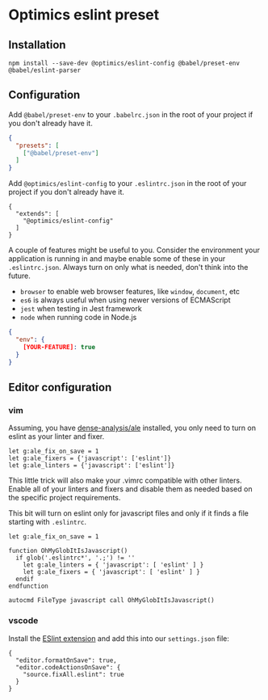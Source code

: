 # Optimics eslint preset

## Installation

```shell
npm install --save-dev @optimics/eslint-config @babel/preset-env @babel/eslint-parser
```

## Configuration

Add `@babel/preset-env` to your `.babelrc.json` in the root of your project if
you don't already have it.

```JSON
{
  "presets": [
    ["@babel/preset-env"]
  ]
}
```

Add `@optimics/eslint-config` to your `.eslintrc.json` in the root of your
project if you don't already have it.

```
{
  "extends": [
    "@optimics/eslint-config"
  ]
}
```

A couple of features might be useful to you. Consider the environment your
application is running in and maybe enable some of these in your
`.eslintrc.json`. Always turn on only what is needed, don't think into the
future.

* `browser` to enable web browser features, like `window`, `document`, etc
* `es6` is always useful when using newer versions of ECMAScript
* `jest` when testing in Jest framework
* `node` when running code in Node.js

```JSON
{
  "env": {
    [YOUR-FEATURE]: true
  }
}
```

## Editor configuration

### vim

Assuming, you have [dense-analysis/ale](https://github.com/dense-analysis/ale)
installed, you only need to turn on eslint as your linter and fixer.

```
let g:ale_fix_on_save = 1
let g:ale_fixers = {'javascript': ['eslint']}
let g:ale_linters = {'javascript': ['eslint']}
```

This little trick will also make your .vimrc compatible with other linters.
Enable all of your linters and fixers and disable them as needed based on the
specific project requirements.

This bit will turn on eslint only for javascript files and only if it finds a
file starting with `.eslintrc`.

```
let g:ale_fix_on_save = 1

function OhMyGlobItIsJavascript()
  if glob('.eslintrc*', '.;') != ''
    let g:ale_linters = { 'javascript': [ 'eslint' ] }
    let g:ale_fixers = { 'javascript': [ 'eslint' ] }
  endif
endfunction

autocmd FileType javascript call OhMyGlobItIsJavascript()
```

### vscode

Install the [ESlint extension](https://marketplace.visualstudio.com/items?itemName=dbaeumer.vscode-eslint)
and add this into our `settings.json` file:

```
{
  "editor.formatOnSave": true,
  "editor.codeActionsOnSave": {
    "source.fixAll.eslint": true
  }
}
```
